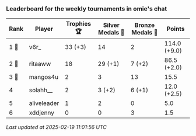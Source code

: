 ### Leaderboard for the weekly tournaments in omie's chat
| Rank | Player | Trophies 🏆 | Silver Medals 🥈 | Bronze Medals 🥉 | Points |
|------|--------|-------------|------------------|------------------|--------|
| 1 🥇 | v6r_ | 33 (+3) | 14 | 2 | 114.0 (+9.0) |
| 2 🥈 | ritaaww | 18 | 29 (+1) | 7 (+2) | 86.5 (+2.0) |
| 3 🥉 | mangos4u | 2 | 3 | 13 | 15.5 |
| 4 | solahh__ | 2 | 3 (+2) | 6 (+1) | 12.0 (+2.5) |
| 5 | aliveleader | 1 | 2 | 0 | 5.0 |
| 6 | xddjenny | 0 | 0 | 3 | 1.5 |

_Last updated at 2025-02-19 11:01:56 UTC_